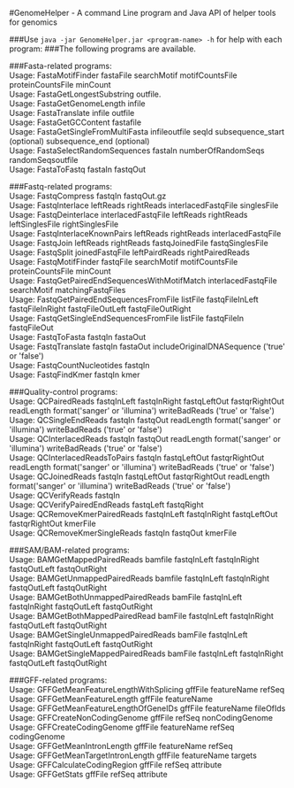 #GenomeHelper - A command Line program and Java API of helper tools for genomics

###Use `java -jar GenomeHelper.jar <program-name> -h` for help with each program:
###The following programs are available. 

   
###Fasta-related programs:   
Usage: FastaMotifFinder fastaFile searchMotif motifCountsFile proteinCountsFile minCount   
Usage: FastaGetLongestSubstring  <path to files>  outfile.   
Usage: FastaGetGenomeLength  infile   
Usage: FastaTranslate infile outfile   
Usage: FastaGetGCContent  fastafile   
Usage: FastaGetSingleFromMultiFasta  infileoutfile  seqId subsequence_start (optional) subsequence_end (optional)   
Usage: FastaSelectRandomSequences fastaIn numberOfRandomSeqs randomSeqsoutfile   
Usage: FastaToFastq fastaIn fastqOut   
   
###Fastq-related programs:   
Usage: FastqCompress fastqIn fastqOut.gz   
Usage: FastqInterlace leftReads rightReads interlacedFastqFile singlesFile   
Usage: FastqDeinterlace interlacedFastqFile leftReads rightReads  leftSinglesFile rightSinglesFile   
Usage: FastqInterlaceKnownPairs leftReads rightReads interlacedFastqFile   
Usage: FastqJoin leftReads rightReads fastqJoinedFile fastqSinglesFile   
Usage: FastqSplit joinedFastqFile leftPairdReads rightPairedReads   
Usage: FastqMotifFinder fastqFile searchMotif motifCountsFile proteinCountsFile minCount   
Usage: FastqGetPairedEndSequencesWithMotifMatch interlacedFastqFile searchMotif matchingFastqFiles   
Usage: FastqGetPairedEndSequencesFromFile listFile fastqFileInLeft fastqFileInRight fastqFileOutLeft fastqFileOutRight   
Usage: FastqGetSingleEndSequencesFromFile listFile fastqFileIn fastqFileOut   
Usage: FastqToFasta fastqIn fastaOut    
Usage: FastqTranslate fastqIn fastaOut includeOriginalDNASequence ('true' or 'false')   
Usage: FastqCountNucleotides fastqIn   
Usage: FastqFindKmer fastqIn kmer   
   
###Quality-control programs:   
Usage: QCPairedReads fastqInLeft fastqInRight fastqLeftOut fastqrRightOut readLength format('sanger' or 'illumina') writeBadReads ('true' or 'false')   
Usage: QCSingleEndReads fastqIn fastqOut readLength format('sanger' or 'illumina') writeBadReads ('true' or 'false')   
Usage: QCInterlacedReads fastqIn fastqOut readLength format('sanger' or 'illumina') writeBadReads ('true' or 'false')   
Usage: QCInterlacedReadsToPairs fastqIn fastqLeftOut fastqrRightOut readLength format('sanger' or 'illumina') writeBadReads ('true' or 'false')   
Usage: QCJoinedReads fastqIn fastqLeftOut fastqrRightOut readLength format('sanger' or 'illumina') writeBadReads ('true' or 'false')   
Usage: QCVerifyReads fastqIn   
Usage: QCVerifyPairedEndReads fastqLeft fastqRight   
Usage: QCRemoveKmerPairedReads fastqInLeft fastqInRight fastqLeftOut fastqrRightOut kmerFile   
Usage: QCRemoveKmerSingleReads fastqIn fastqOut kmerFile   
   
###SAM/BAM-related programs:   
Usage: BAMGetMappedPairedReads bamfile fastqInLeft fastqInRight fastqOutLeft fastqOutRight   
Usage: BAMGetUnmappedPairedReads bamfile fastqInLeft fastqInRight fastqOutLeft fastqOutRight   
Usage: BAMGetBothUnmappedPairedReads bamFile fastqInLeft fastqInRight fastqOutLeft fastqOutRight   
Usage: BAMGetBothMappedPairedRead bamFile fastqInLeft fastqInRight fastqOutLeft fastqOutRight   
Usage: BAMGetSingleUnmappedPairedReads bamFile fastqInLeft fastqInRight fastqOutLeft fastqOutRight   
Usage: BAMGetSingleMappedPairedReads bamFile fastqInLeft fastqInRight fastqOutLeft fastqOutRight   
   
###GFF-related programs:   
Usage: GFFGetMeanFeatureLengthWithSplicing gffFile featureName refSeq   
Usage: GFFGetMeanFeatureLength gffFile featureName   
Usage: GFFGetMeanFeatureLengthOfGeneIDs gffFile featureName fileOfIds   
Usage: GFFCreateNonCodingGenome gffFile refSeq nonCodingGenome   
Usage: GFFCreateCodingGenome gffFile featureName refSeq codingGenome   
Usage: GFFGetMeanIntronLength gffFile featureName refSeq    
Usage: GFFGetMeanTargetIntronLength gffFile featureName targets   
Usage: GFFCalculateCodingRegion gffFile refSeq attribute   
Usage: GFFGetStats gffFile refSeq attribute   
